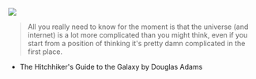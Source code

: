 ![](https://www.oamk.fi/images/oamk/Oulu.png)
>All you really need to know for the moment is that the universe (and internet) is a lot more complicated than you might think, even if you start from a position of thinking it's pretty damn complicated in the first place.
- The Hitchhiker's Guide to the Galaxy by Douglas Adams
